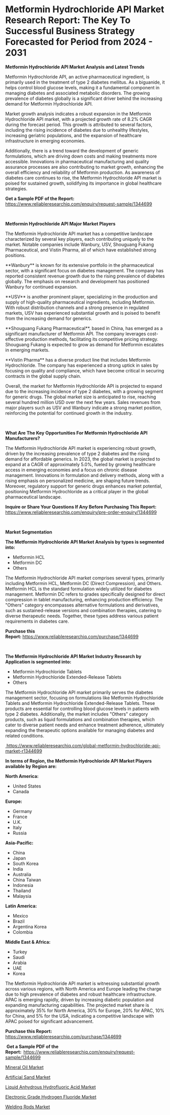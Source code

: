 <p><h1>Metformin Hydrochloride API Market Research Report: The Key To Successful Business Strategy Forecasted for Period from 2024 - 2031</h1></p><p><strong>Metformin Hydrochloride API Market Analysis and Latest Trends</strong></p>
<p><p>Metformin Hydrochloride API, an active pharmaceutical ingredient, is primarily used in the treatment of type 2 diabetes mellitus. As a biguanide, it helps control blood glucose levels, making it a fundamental component in managing diabetes and associated metabolic disorders. The growing prevalence of diabetes globally is a significant driver behind the increasing demand for Metformin Hydrochloride API.</p><p>Market growth analysis indicates a robust expansion in the Metformin Hydrochloride API market, with a projected growth rate of 8.2% CAGR during the forecast period. This growth is attributed to several factors, including the rising incidence of diabetes due to unhealthy lifestyles, increasing geriatric populations, and the expansion of healthcare infrastructure in emerging economies. </p><p>Additionally, there is a trend toward the development of generic formulations, which are driving down costs and making treatments more accessible. Innovations in pharmaceutical manufacturing and quality assurance processes are also contributing to market growth, enhancing the overall efficiency and reliability of Metformin production. As awareness of diabetes care continues to rise, the Metformin Hydrochloride API market is poised for sustained growth, solidifying its importance in global healthcare strategies.</p></p>
<p><strong>Get a Sample PDF of the Report:&nbsp;</strong> <a href="https://www.reliableresearchiq.com/enquiry/request-sample/1344699?utm_campaign=1087&utm_medium=2&utm_source=Github&utm_content=ia&utm_term=11122024&utm_id=metformin-hydrochloride-api">https://www.reliableresearchiq.com/enquiry/request-sample/1344699</a></p>
<p>&nbsp;</p>
<p><strong>Metformin Hydrochloride API Major Market Players</strong></p>
<p><p>The Metformin Hydrochloride API market has a competitive landscape characterized by several key players, each contributing uniquely to the market. Notable companies include Wanbury, USV, Shouguang Fukang Pharmaceutical, and Vistin Pharma, all of which have established strong positions.</p><p>**Wanbury** is known for its extensive portfolio in the pharmaceutical sector, with a significant focus on diabetes management. The company has reported consistent revenue growth due to the rising prevalence of diabetes globally. The emphasis on research and development has positioned Wanbury for continued expansion.</p><p>**USV** is another prominent player, specializing in the production and supply of high-quality pharmaceutical ingredients, including Metformin. With robust distribution channels and a strong presence in regulated markets, USV has experienced substantial growth and is poised to benefit from the increasing demand for generics.</p><p>**Shouguang Fukang Pharmaceutical**, based in China, has emerged as a significant manufacturer of Metformin API. The company leverages cost-effective production methods, facilitating its competitive pricing strategy. Shouguang Fukang is expected to grow as demand for Metformin escalates in emerging markets.</p><p>**Vistin Pharma** has a diverse product line that includes Metformin Hydrochloride. The company has experienced a strong uptick in sales by focusing on quality and compliance, which have become critical in securing contracts in the global supply chain.</p><p>Overall, the market for Metformin Hydrochloride API is projected to expand due to the increasing incidence of type 2 diabetes, with a growing segment for generic drugs. The global market size is anticipated to rise, reaching several hundred million USD over the next few years. Sales revenues from major players such as USV and Wanbury indicate a strong market position, reinforcing the potential for continued growth in the industry.</p></p>
<p>&nbsp;</p>
<p><strong>What Are The Key Opportunities For Metformin Hydrochloride API Manufacturers?</strong></p>
<p><p>The Metformin Hydrochloride API market is experiencing robust growth, driven by the increasing prevalence of type 2 diabetes and the rising demand for affordable generics. In 2023, the global market is projected to expand at a CAGR of approximately 5.0%, fueled by growing healthcare access in emerging economies and a focus on chronic disease management. Innovations in formulation and delivery methods, along with a rising emphasis on personalized medicine, are shaping future trends. Moreover, regulatory support for generic drugs enhances market potential, positioning Metformin Hydrochloride as a critical player in the global pharmaceutical landscape.</p></p>
<p><strong>Inquire or Share Your Questions If Any Before Purchasing This Report:</strong> <a href="https://www.reliableresearchiq.com/enquiry/pre-order-enquiry/1344699?utm_campaign=1087&utm_medium=2&utm_source=Github&utm_content=ia&utm_term=11122024&utm_id=metformin-hydrochloride-api">https://www.reliableresearchiq.com/enquiry/pre-order-enquiry/1344699</a></p>
<p>&nbsp;</p>
<p><strong>Market Segmentation</strong></p>
<p><strong>The Metformin Hydrochloride API Market Analysis by types is segmented into:</strong></p>
<p><ul><li>Metformin HCL</li><li>Metformin DC</li><li>Others</li></ul></p>
<p><p>The Metformin Hydrochloride API market comprises several types, primarily including Metformin HCL, Metformin DC (Direct Compression), and Others. Metformin HCL is the standard formulation widely utilized for diabetes management. Metformin DC refers to grades specifically designed for direct compression in tablet manufacturing, enhancing production efficiency. The "Others" category encompasses alternative formulations and derivatives, such as sustained-release versions and combination therapies, catering to diverse therapeutic needs. Together, these types address various patient requirements in diabetes care.</p></p>
<p><strong>Purchase this Report:&nbsp;</strong><a href="https://www.reliableresearchiq.com/purchase/1344699?utm_campaign=1087&utm_medium=2&utm_source=Github&utm_content=ia&utm_term=11122024&utm_id=metformin-hydrochloride-api">https://www.reliableresearchiq.com/purchase/1344699</a></p>
<p>&nbsp;</p>
<p><strong>The Metformin Hydrochloride API Market Industry Research by Application is segmented into:</strong></p>
<p><ul><li>Metformin Hydrochloride Tablets</li><li>Metformin Hydrochloride Extended-Release Tablets</li><li>Others</li></ul></p>
<p><p>The Metformin Hydrochloride API market primarily serves the diabetes management sector, focusing on formulations like Metformin Hydrochloride Tablets and Metformin Hydrochloride Extended-Release Tablets. These products are essential for controlling blood glucose levels in patients with type 2 diabetes. Additionally, the market includes "Others" category products, such as liquid formulations and combination therapies, which cater to diverse patient needs and enhance treatment adherence, ultimately expanding the therapeutic options available for managing diabetes and related conditions.</p></p>
<p><a href="https://www.reliableresearchiq.com/global-metformin-hydrochloride-api-market-r1344699?utm_campaign=1087&utm_medium=2&utm_source=Github&utm_content=ia&utm_term=11122024&utm_id=metformin-hydrochloride-api">&nbsp;https://www.reliableresearchiq.com/global-metformin-hydrochloride-api-market-r1344699</a></p>
<p><strong>In terms of Region, the Metformin Hydrochloride API Market Players available by Region are:</strong></p>
<p>
    <p> <strong> North America: </strong>
        <ul>
            <li>United States</li>
            <li>Canada</li>
        </ul>
        </p> 
    <p> <strong> Europe: </strong>
        <ul>
            <li>Germany</li>
            <li>France</li>
            <li>U.K.</li>
            <li>Italy</li>
            <li>Russia</li>
        </ul>
        </p> 
    <p> <strong> Asia-Pacific: </strong>
        <ul>
            <li>China</li>
            <li>Japan</li>
            <li>South Korea</li>
            <li>India</li>
            <li>Australia</li>
            <li>China Taiwan</li>
            <li>Indonesia</li>
            <li>Thailand</li>
            <li>Malaysia</li>
        </ul>
        </p> 
    <p> <strong> Latin America: </strong>
        <ul>
            <li>Mexico</li>
            <li>Brazil</li>
            <li>Argentina Korea</li>
            <li>Colombia</li>
        </ul>
        </p> 
    <p> <strong> Middle East & Africa: </strong>
        <ul>
            <li>Turkey</li>
            <li>Saudi</li>
            <li>Arabia</li>
            <li>UAE</li>
            <li>Korea</li>
        </ul>
    </p>
    </p>
<p><p>The Metformin Hydrochloride API market is witnessing substantial growth across various regions, with North America and Europe leading the charge due to high prevalence of diabetes and robust healthcare infrastructure. APAC is emerging rapidly, driven by increasing diabetic population and expanding manufacturing capabilities. The projected market share is approximately 35% for North America, 30% for Europe, 20% for APAC, 10% for China, and 5% for the USA, indicating a competitive landscape with APAC poised for significant advancement.</p></p>
<p><strong>Purchase this Report: </strong><a href="https://www.reliableresearchiq.com/purchase/1344699?utm_campaign=1087&utm_medium=2&utm_source=Github&utm_content=ia&utm_term=11122024&utm_id=metformin-hydrochloride-api">https://www.reliableresearchiq.com/purchase/1344699</a></p>
<p>&nbsp;<strong>Get a Sample PDF of the Report:&nbsp;&nbsp;</strong><a href="https://www.reliableresearchiq.com/enquiry/request-sample/1344699?utm_campaign=1087&utm_medium=2&utm_source=Github&utm_content=ia&utm_term=11122024&utm_id=metformin-hydrochloride-api">https://www.reliableresearchiq.com/enquiry/request-sample/1344699</a></p>
<p><strong></strong></p>
<p><p><a href="https://www.linkedin.com/pulse/industry-breakdown-mineral-oil-market-size-growth-projections-ihgle?utm_campaign=1087&utm_medium=2&utm_source=Github&utm_content=ia&utm_term=11122024&utm_id=metformin-hydrochloride-api">Mineral Oil Market</a></p><p><a href="https://www.linkedin.com/pulse/lucrative-growth-artificial-sand-market-forecasted-cagr-evuke?utm_campaign=1087&utm_medium=2&utm_source=Github&utm_content=ia&utm_term=11122024&utm_id=metformin-hydrochloride-api">Artificial Sand Market</a></p><p><a href="https://github.com/manesros8/Market-Research-Report-List-1/blob/main/liquid-anhydrous-hydrofluoric-acid-market.md?utm_campaign=1087&utm_medium=2&utm_source=Github&utm_content=ia&utm_term=11122024&utm_id=metformin-hydrochloride-api">Liquid Anhydrous Hydrofluoric Acid Market</a></p><p><a href="https://github.com/ulyssacrayne00231/Market-Research-Report-List-1/blob/main/electronic-grade-hydrogen-fluoride-market.md?utm_campaign=1087&utm_medium=2&utm_source=Github&utm_content=ia&utm_term=11122024&utm_id=metformin-hydrochloride-api">Electronic Grade Hydrogen Fluoride Market</a></p><p><a href="https://www.linkedin.com/pulse/c-hannibex-sqmmf?utm_campaign=1087&utm_medium=2&utm_source=Github&utm_content=ia&utm_term=11122024&utm_id=metformin-hydrochloride-api">Welding Rods Market</a></p></p>